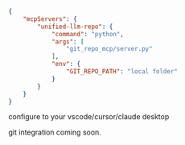 ```json
{
    "mcpServers": {
        "unified-llm-repo": {
            "command": "python",
            "args": [
                "git_repo_mcp/server.py"
            ],
            "env": {
                "GIT_REPO_PATH": "local folder"
            }
        }
    }
}
```

configure to your vscode/cursor/claude desktop

git integration coming soon.